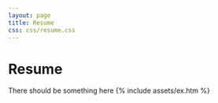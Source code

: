 ```yaml
---
layout: page
title: Resume
css: css/resume.css
---
```

# Resume
There should be something here
{% include assets/ex.htm %}
